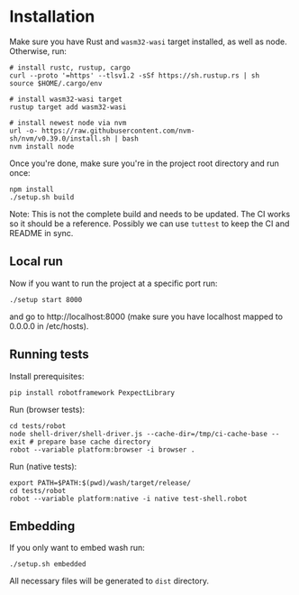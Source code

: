 # Installation

Make sure you have Rust and `wasm32-wasi` target installed, as well as node.
Otherwise, run:

```
# install rustc, rustup, cargo
curl --proto '=https' --tlsv1.2 -sSf https://sh.rustup.rs | sh
source $HOME/.cargo/env

# install wasm32-wasi target
rustup target add wasm32-wasi

# install newest node via nvm
url -o- https://raw.githubusercontent.com/nvm-sh/nvm/v0.39.0/install.sh | bash
nvm install node
```

Once you're done, make sure you're in the project root directory and run once:

```
npm install
./setup.sh build
```

Note: This is not the complete build and needs to be updated. The CI works so it should be a reference. Possibly we can use `tuttest` to keep the CI and README in sync.

## Local run

Now if you want to run the project at a specific port run:

```
./setup start 8000
```

and go to http://localhost:8000 (make sure you have localhost mapped to 0.0.0.0 in /etc/hosts).

## Running tests

Install prerequisites:

```
pip install robotframework PexpectLibrary
```

Run (browser tests):

```
cd tests/robot
node shell-driver/shell-driver.js --cache-dir=/tmp/ci-cache-base --exit # prepare base cache directory
robot --variable platform:browser -i browser .
```

Run (native tests):

```
export PATH=$PATH:$(pwd)/wash/target/release/
cd tests/robot
robot --variable platform:native -i native test-shell.robot
```

## Embedding

If you only want to embed wash run:

```
./setup.sh embedded
```

All necessary files will be generated to `dist` directory.
